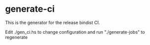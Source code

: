 # generate-ci

This is the generator for the release bindist CI.

Edit ./gen_ci.hs to change configuration and run "./generate-jobs" to regenerate
